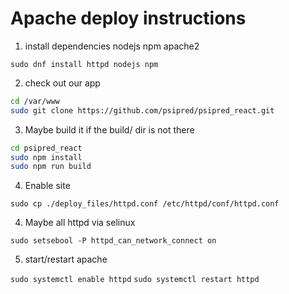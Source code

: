# Apache deploy instructions

1. install dependencies nodejs npm apache2

`sudo dnf install httpd nodejs npm`

2. check out our app

``` bash
cd /var/www
sudo git clone https://github.com/psipred/psipred_react.git
```

3. Maybe build it if the build/ dir is not there

``` bash
cd psipred_react
sudo npm install
sudo npm run build
```

4. Enable site

`sudo cp ./deploy_files/httpd.conf /etc/httpd/conf/httpd.conf`

4. Maybe all httpd via selinux

`sudo setsebool -P httpd_can_network_connect on`

5. start/restart apache

`sudo systemctl enable httpd`
`sudo systemctl restart httpd`